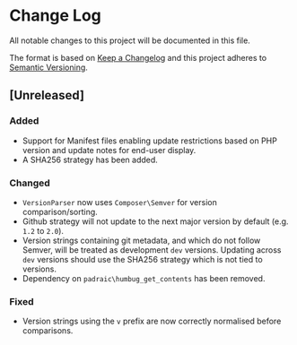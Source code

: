 # Change Log
All notable changes to this project will be documented in this file.

The format is based on [Keep a Changelog](http://keepachangelog.com/)
and this project adheres to [Semantic Versioning](http://semver.org/).

## [Unreleased]
### Added
- Support for Manifest files enabling update restrictions based on PHP
version and update notes for end-user display.
- A SHA256 strategy has been added. 

### Changed
- `VersionParser` now uses `Composer\Semver` for version comparison/sorting.
- Github strategy will not update to the next major version by default (e.g.
`1.2` to `2.0`).
- Version strings containing git metadata, and which do not follow Semver,
will be treated as development `dev` versions. Updating across `dev` versions
should use the SHA256 strategy which is not tied to versions.
- Dependency on `padraic\humbug_get_contents` has been removed.

### Fixed
- Version strings using the `v` prefix are now correctly normalised before
comparisons.
